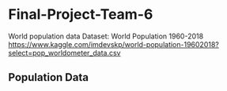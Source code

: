 # Final-Project-Team-6
World population data
Dataset: World Population 1960-2018
https://www.kaggle.com/imdevskp/world-population-19602018?select=pop_worldometer_data.csv
## Population Data


 

